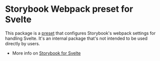 # Storybook Webpack preset for Svelte

This package is a [preset](https://storybook.js.org/docs/addons/writing-presets?renderer=svelte) that configures Storybook's webpack settings for handling Svelte.
It's an internal package that's not intended to be used directly by users.

- More info on [Storybook for Svelte](https://storybook.js.org/docs/get-started/install?renderer=svelte)
